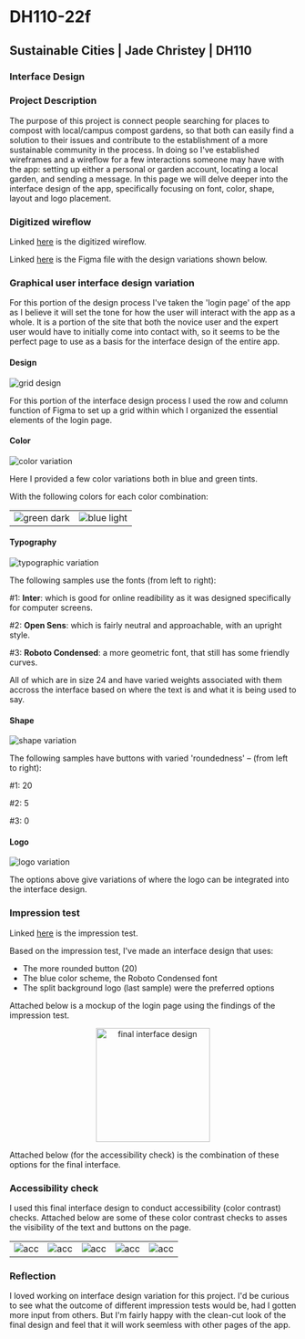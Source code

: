 # DH110-22f

## Sustainable Cities | Jade Christey | DH110

### Interface Design

### Project Description
The purpose of this project is connect people searching for places to compost with local/campus compost gardens, so that both can easily find a solution to their issues and contribute to the establishment of a more sustainable community in the process. In doing so I've established wireframes and a wireflow for a few interactions someone may have with the app: setting up either a personal or garden account, locating a local garden, and sending a message. In this page we will delve deeper into the interface design of the app, specifically focusing on font, color, shape, layout and logo placement. 

### Digitized wireflow

Linked [here](https://www.figma.com/file/f2Urjg6UhsWW1nYqiuRrfu/Low-Fidelity-Prototype-(Copy)?t=N67ptB3BXJd7i2wc-1) is the digitized wireflow. 

Linked [here](https://www.figma.com/file/uckCPOY0yeZcXvi8uTZDoO/Interface-design?node-id=0%3A1&t=nVD0BI1lFHK6Ft1f-1) is the Figma file with the design variations shown below. 

### Graphical user interface design variation 

For this portion of the design process I've taken the 'login page' of the app as I believe it will set the tone for how the user will interact with the app as a whole. It is a portion of the site that both the novice user and the expert user would have to initially come into contact with, so it seems to be the perfect page to use as a basis for the interface design of the entire app. 

#### Design
![grid design](layout.png)

For this portion of the interface design process I used the row and column function of Figma to set up a grid within which I organized the essential elements of the login page. 

#### Color
![color variation](color.png)

Here I provided a few color variations both in blue and green tints. 

With the following colors for each color combination: 

| | |
|---|---|
|![green dark](green2.png)|![blue light](blue1.png)|

#### Typography
![typographic variation](font.png)

The following samples use the fonts (from left to right): 

#1: **Inter**: which is good for online readibility as it was designed specifically for computer screens. 

#2: **Open Sens**: which is fairly neutral and approachable, with an upright style. 

#3: **Roboto Condensed**: a more geometric font, that still has some friendly curves. 

All of which are in size 24 and have varied weights associated with them accross the interface based on where the text is and what it is being used to say. 

#### Shape 
![shape variation](shape.png)

The following samples have buttons with varied 'roundedness' – (from left to right):

#1: 20

#2: 5

#3: 0

#### Logo 
![logo variation](logo.png)

The options above give variations of where the logo can be integrated into the interface design. 

### Impression test

Linked [here](https://drive.google.com/drive/folders/1ok9FVkqj3L5891vNIX8O9tQquJb2ofZJ?usp=share_link) is the impression test. 

Based on the impression test, I've made an interface design that uses: 

- The more rounded button (20)
- The blue color scheme, the Roboto Condensed font
- The split background logo (last sample) were the preferred options 

Attached below is a mockup of the login page using the findings of the impression test. 

<p align="center">
    <img width="200" src="signup.png" alt="final interface design">
</p>

Attached below (for the accessibility check) is the combination of these options for the final interface. 

### Accessibility check

I used this final interface design to conduct accessibility (color contrast) checks. Attached below are some of these color contrast checks to asses the visibility of the text and buttons on the page. 

| | | | | |
|---|---|---|---|---|
|![acc](acc1.png)|![acc](acc2.png)|![acc](acc3.png)|![acc](acc4.png)|![acc](acc5.png)|

### Reflection 

I loved working on interface design variation for this project. I'd be curious to see what the outcome of different impression tests would be, had I gotten more input from others. But I'm fairly happy with the clean-cut look of the final design and feel that it will work seemless with other pages of the app. 
